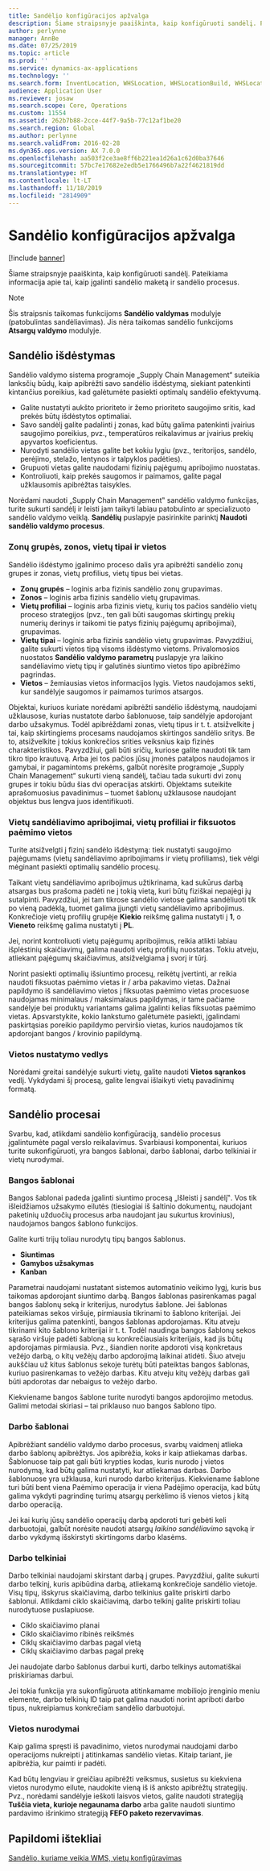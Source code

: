 ```yaml
---
title: Sandėlio konfigūracijos apžvalga
description: Šiame straipsnyje paaiškinta, kaip konfigūruoti sandėlį. Pateikiama informacija apie tai, kaip įgalinti sandėlio maketą ir sandėlio procesus.
author: perlynne
manager: AnnBe
ms.date: 07/25/2019
ms.topic: article
ms.prod: ''
ms.service: dynamics-ax-applications
ms.technology: ''
ms.search.form: InventLocation, WHSLocation, WHSLocationBuild, WHSLocationProfile, WHSLocationType, WHSLocDirTable, WHSParameters, WHSWaveTemplateTable, WHSWorkPool, WHSWorkTemplateTable, WHSZone, WHSZoneGroup
audience: Application User
ms.reviewer: josaw
ms.search.scope: Core, Operations
ms.custom: 11554
ms.assetid: 262b7b88-2cce-44f7-9a5b-77c12af1be20
ms.search.region: Global
ms.author: perlynne
ms.search.validFrom: 2016-02-28
ms.dyn365.ops.version: AX 7.0.0
ms.openlocfilehash: aa503f2ce3ae8ff6b221ea1d26a1c62d0ba37646
ms.sourcegitcommit: 57bc7e17682e2edb5e1766496b7a22f4621819dd
ms.translationtype: HT
ms.contentlocale: lt-LT
ms.lasthandoff: 11/18/2019
ms.locfileid: "2814909"
---
```

# <a name="warehouse-configuration-overview"></a>Sandėlio konfigūracijos apžvalga

[!include [banner](../includes/banner.md)]

Šiame straipsnyje paaiškinta, kaip konfigūruoti sandėlį. Pateikiama informacija apie tai, kaip įgalinti sandėlio maketą ir sandėlio procesus.

> [!NOTE]
> Šis straipsnis taikomas funkcijoms **Sandėlio valdymas** modulyje (patobulintas sandėliavimas). Jis nėra taikomas sandėlio funkcijoms **Atsargų valdymo** modulyje.

## <a name="warehouse-layout"></a>Sandėlio išdėstymas
Sandėlio valdymo sistema programoje „Supply Chain Management“ suteikia lanksčių būdų, kaip apibrėžti savo sandėlio išdėstymą, siekiant patenkinti kintančius poreikius, kad galėtumėte pasiekti optimalų sandėlio efektyvumą.

-   Galite nustatyti aukšto prioriteto ir žemo prioriteto saugojimo sritis, kad prekės būtų išdėstytos optimaliai.
-   Savo sandėlį galite padalinti į zonas, kad būtų galima patenkinti įvairius saugojimo poreikius, pvz., temperatūros reikalavimus ar įvairius prekių apyvartos koeficientus.
-   Nurodyti sandėlio vietas galite bet kokiu lygiu (pvz., teritorijos, sandėlo, perėjimo, stelažo, lentynos ir talpyklos padėties).
-   Grupuoti vietas galite naudodami fizinių pajėgumų apribojimo nuostatas.
-   Kontroliuoti, kaip prekės saugomos ir paimamos, galite pagal užklausomis apibrėžtas taisykles.

Norėdami naudoti „Supply Chain Management‟ sandėlio valdymo funkcijas, turite sukurti sandėlį ir leisti jam taikyti labiau patobulinto ar specializuoto sandėlio valdymo veiklą. **Sandėlių** puslapyje pasirinkite parinktį **Naudoti sandėlio valdymo procesus**.

### <a name="zone-groups-zones-location-types-and-locations"></a>Zonų grupės, zonos, vietų tipai ir vietos

Sandėlio išdėstymo įgalinimo proceso dalis yra apibrėžti sandėlio zonų grupes ir zonas, vietų profilius, vietų tipus bei vietas.

-   **Zonų grupės** – loginis arba fizinis sandėlio zonų grupavimas.
-   **Zonos** – loginis arba fizinis sandėlio vietų grupavimas.
-   **Vietų profiliai** – loginis arba fizinis vietų, kurių tos pačios sandėlio vietų proceso strategijos (pvz., ten gali būti saugomas skirtingų prekių numerių derinys ir taikomi tie patys fizinių pajėgumų apribojimai), grupavimas.
-   **Vietų tipai** – loginis arba fizinis sandėlio vietų grupavimas. Pavyzdžiui, galite sukurti vietos tipą visoms išdėstymo vietoms. Privalomosios nuostatos **Sandėlio valdymo parametrų** puslapyje yra laikino sandėliavimo vietų tipų ir galutinės siuntimo vietos tipo apibrėžimo pagrindas.
-   **Vietos** – žemiausias vietos informacijos lygis. Vietos naudojamos sekti, kur sandėlyje saugomos ir paimamos turimos atsargos.

Objektai, kuriuos kuriate norėdami apibrėžti sandėlio išdėstymą, naudojami užklausose, kurias nustatote darbo šablonuose, taip sandėlyje apdorojant darbo užsakymus. Todėl apibrėždami zonas, vietų tipus ir t. t. atsižvelkite į tai, kaip skirtingiems procesams naudojamos skirtingos sandėlio sritys. Be to, atsižvelkite į tokius konkrečios srities veiksnius kaip fizinės charakteristikos. Pavyzdžiui, gali būti sričių, kuriose galite naudoti tik tam tikro tipo krautuvą. Arba jei tos pačios jūsų įmonės patalpos naudojamos ir gamybai, ir pagamintoms prekėms, galbūt norėsite programoje „Supply Chain Management“ sukurti vieną sandėlį, tačiau tada sukurti dvi zonų grupes ir tokiu būdu šias dvi operacijas atskirti. Objektams suteikite aprašomuosius pavadinimus – tuomet šablonų užklausose naudojant objektus bus lengva juos identifikuoti.

### <a name="location-stocking-limits-location-profiles-and-fixed-picking-locations"></a>Vietų sandėliavimo apribojimai, vietų profiliai ir fiksuotos paėmimo vietos

Turite atsižvelgti į fizinį sandėlo išdėstymą: tiek nustatyti saugojimo pajėgumams (vietų sandėliavimo apribojimams ir vietų profiliams), tiek vėlgi mėginant pasiekti optimalių sandėlio procesų. 

Taikant vietų sandėliavimo apribojimus užtikrinama, kad sukūrus darbą atsargas bus prašoma padėti ne į tokią vietą, kuri būtų fiziškai nepajėgi jų sutalpinti. Pavyzdžiui, jei tam tikrose sandėlio vietose galima sandėliuoti tik po vieną padėklą, tuomet galima įjungti vietų sandėliavimo apribojimus. Konkrečioje vietų profilių grupėje **Kiekio** reikšmę galima nustatyti į **1**, o **Vieneto** reikšmę galima nustatyti į **PL**. 

Jei, norint kontroliuoti vietų pajėgumų apribojimus, reikia atlikti labiau išplėstinių skaičiavimų, galima naudoti vietų profilių nuostatas. Tokiu atveju, atliekant pajėgumų skaičiavimus, atsižvelgiama į svorį ir tūrį. 

Norint pasiekti optimalių išsiuntimo procesų, reikėtų įvertinti, ar reikia naudoti fiksuotas paėmimo vietas ir / arba pakavimo vietas. Dažnai papildymo iš sandėliavimo vietos į fiksuotas paėmimo vietas procesuose naudojamas minimalaus / maksimalaus papildymas, ir tame pačiame sandėlyje bei produktų variantams galima įgalinti kelias fiksuotas paėmimo vietas. Apsvarstykite, kokio lankstumo galėtumėte pasiekti, įgalindami paskirtąsias poreikio papildymo perviršio vietas, kurios naudojamos tik apdorojant bangos / krovinio papildymą.

### <a name="location-setup-wizard"></a>Vietos nustatymo vedlys

Norėdami greitai sandėlyje sukurti vietų, galite naudoti **Vietos sąrankos** vedlį. Vykdydami šį procesą, galite lengvai išlaikyti vietų pavadinimų formatą.

## <a name="warehouse-processes"></a>Sandėlio procesai
Svarbu, kad, atlikdami sandėlio konfigūraciją, sandėlio procesus įgalintumėte pagal verslo reikalavimus. Svarbiausi komponentai, kuriuos turite sukonfigūruoti, yra bangos šablonai, darbo šablonai, darbo telkiniai ir vietų nurodymai.

### <a name="wave-templates"></a>Bangos šablonai

Bangos šablonai padeda įgalinti siuntimo procesą „Išleisti į sandėlį‟. Vos tik išleidžiamos užsakymo eilutės (tiesiogiai iš šaltinio dokumentų, naudojant paketinių užduočių procesus arba naudojant jau sukurtus krovinius), naudojamos bangos šablono funkcijos. 

Galite kurti trijų toliau nurodytų tipų bangos šablonus. 
-   **Siuntimas**
-   **Gamybos užsakymas**
-   **Kanban** 

Parametrai naudojami nustatant sistemos automatinio veikimo lygį, kuris bus taikomas apdorojant siuntimo darbą. Bangos šablonas pasirenkamas pagal bangos šablonų seką ir kriterijus, nurodytus šablone. Jei šablonas pateikiamas sekos viršuje, pirmiausia tikrinami to šablono kriterijai. Jei kriterijus galima patenkinti, bangos šablonas apdorojamas. Kitu atveju tikrinami kito šablono kriterijai ir t. t. Todėl naudinga bangos šablonų sekos sąrašo viršuje padėti šabloną su konkrečiausiais kriterijais, kad jis būtų apdorojamas pirmiausia. Pvz., šiandien norite apdoroti visą konkretaus vežėjo darbą, o kitų vežėjų darbo apdorojimą laikinai atidėti. Šiuo atveju aukščiau už kitus šablonus sekoje turėtų būti pateiktas bangos šablonas, kuriuo pasirenkamas to vežėjo darbas. Kitu atveju kitų vežėjų darbas gali būti apdorotas dar nebaigus to vežėjo darbo. 

Kiekviename bangos šablone turite nurodyti bangos apdorojimo metodus. Galimi metodai skiriasi – tai priklauso nuo bangos šablono tipo.

### <a name="work-templates"></a>Darbo šablonai

Apibrėžiant sandėlio valdymo darbo procesus, svarbų vaidmenį atlieka darbo šablonų apibrėžtys. Jos apibrėžia, koks ir kaip atliekamas darbas. Šablonuose taip pat gali būti krypties kodas, kuris nurodo į vietos nurodymą, kad būtų galima nustatyti, kur atliekamas darbas. Darbo šablonuose yra užklausa, kuri nurodo darbo kriterijus. Kiekviename šablone turi būti bent viena Paėmimo operacija ir viena Padėjimo operacija, kad būtų galima vykdyti pagrindinę turimų atsargų perkėlimo iš vienos vietos į kitą darbo operaciją. 

Jei kai kurių jūsų sandėlio operacijų darbą apdoroti turi gebėti keli darbuotojai, galbūt norėsite naudoti atsargų *laikino sandėliavimo* sąvoką ir darbo vykdymą išskirstyti skirtingoms darbo klasėms.

### <a name="work-pools"></a>Darbo telkiniai

Darbo telkiniai naudojami skirstant darbą į grupes. Pavyzdžiui, galite sukurti darbo telkinį, kuris apibūdina darbą, atliekamą konkrečioje sandėlio vietoje. Visų tipų, išskyrus skaičiavimą, darbo telkinius galite priskirti darbo šablonui. Atlikdami ciklo skaičiavimą, darbo telkinį galite priskirti toliau nurodytuose puslapiuose.

-   Ciklo skaičiavimo planai
-   Ciklo skaičiavimo ribinės reikšmės
-   Ciklų skaičiavimo darbas pagal vietą
-   Ciklų skaičiavimo darbas pagal prekę

Jei naudojate darbo šablonus darbui kurti, darbo telkinys automatiškai priskiriamas darbui. 

Jei tokia funkcija yra sukonfigūruota atitinkamame mobiliojo įrenginio meniu elemente, darbo telkinių ID taip pat galima naudoti norint apriboti darbo tipus, nukreipiamus konkrečiam sandėlio darbuotojui.

### <a name="location-directives"></a>Vietos nurodymai

Kaip galima spręsti iš pavadinimo, vietos nurodymai naudojami darbo operacijoms nukreipti į atitinkamas sandėlio vietas. Kitaip tariant, jie apibrėžia, kur paimti ir padėti. 

Kad būtų lengviau ir greičiau apibrėžti veiksmus, susietus su kiekviena vietos nurodymo eilute, naudokite vieną iš iš anksto apibrėžtų strategijų. Pvz., norėdami sandėlyje ieškoti laisvos vietos, galite naudoti strategiją **Tuščia vieta, kurioje negaunama darbo** arba galite naudoti siuntimo pardavimo išrinkimo strategiją **FEFO paketo rezervavimas**.

<a name="additional-resources"></a>Papildomi ištekliai
--------

[Sandėlio, kuriame veikia WMS, vietų konfigūravimas](tasks/configure-locations-wms-enabled-warehouse.md)



